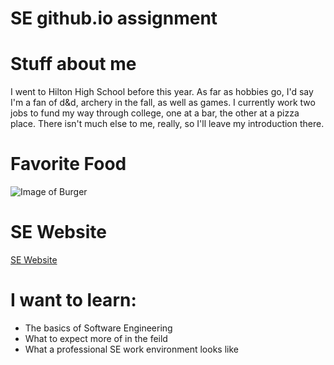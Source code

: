 # SE github.io assignment

# Stuff about me

I went to Hilton High School before this year. As far as hobbies go, I'd say I'm a fan of d&d, archery in the fall, as well as games. I currently work two jobs to fund my way through college, one at a bar, the other at a pizza place. There isn't much else to me, really, so I'll leave my introduction there.


# Favorite Food
![Image of Burger](http://www.seriouseats.com/images/2015/06/20150612-vegetarian-burger-recap-04-1500x1125.jpg)

# SE Website
[SE Website](https://www.rit.edu/computing/department-software-engineering)

# I want to learn:
- The basics of Software Engineering
- What to expect more of in the feild
- What a professional SE work environment looks like
